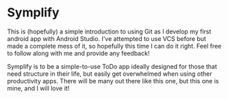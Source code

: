 # Symplify
This is (hopefully) a simple introduction to using Git as I develop my first android app with Android Studio.
I've attempted to use VCS before but made a complete mess of it, so hopefully this time I can do it right. Feel free 
to follow along with me and provide any feedback! 

Symplify is to be a simple-to-use ToDo app ideally designed for those that need structure in their life, but easily get
overwhelmed when using other productivity apps. There will be many out there like this one, but this one is mine, and I 
will love it! 
